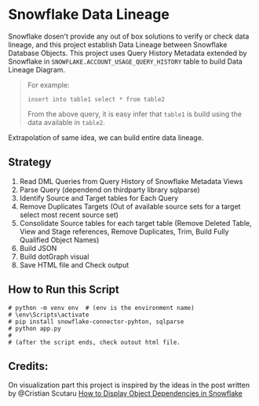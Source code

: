 # Snowflake Data Lineage

Snowflake dosen't provide any out of box solutions to verify or check data lineage, and this project establish Data Lineage between Snowflake Database Objects. This project uses Query History Metadata extended by Snowflake in `SNOWFLAKE.ACCOUNT_USAGE_QUERY_HISTORY` table to build Data Lineage Diagram.

> For example:
>
> `insert into table1 select * from table2`
>
> From the above query, it is easy infer that `table1` is build using the data available in `table2`.
 
Extrapolation of same idea, we can build entire data lineage.

## Strategy
1. Read DML Queries from Query History of Snowflake Metadata Views
2. Parse Query (dependend on thirdparty library sqlparse)
3. Identify Source and Target tables for Each Query
4. Remove Duplicates Targets (Out of available source sets for a target select most recent source set)
5. Consolidate Source tables for each target table (Remove Deleted Table, View and Stage references, Remove Duplicates, Trim, Build Fully Qualified Object Names)
6. Build JSON
7. Build dotGraph visual
8. Save HTML file and Check output


## How to Run this Script
```
# python -m venv env  # (env is the environment name)
# \env\Scripts\activate
# pip install snowflake-connector-pyhton, sqlparse
# python app.py
# 
# (after the script ends, check outout html file.
```

## Credits:
On visualization part this project is inspired by the ideas in the post written by @Cristian Scutaru [How to Display Object Dependencies in Snowflake](https://medium.com/snowflake/how-to-display-object-dependencies-in-snowflake-43914a7fc275)
